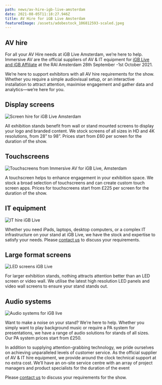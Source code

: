 ```yaml
---
path: news/av-hire-igb-live-amsterdam
date: 2021-08-05T11:18:27.946Z
title: AV Hire for iGB Live Amsterdam
featuredImage: /assets/adobestock_106812593-scaled.jpeg
---
```

## AV hire

For all your AV Hire needs at iGB Live Amsterdam, we’re here to help. Immersive AV are the official suppliers of AV & IT equipment for [iGB Live and iGB Affiliate](https://www.igblive.com/welcome) at the RAI Amsterdam 28th September -1st October 2021.

We’re here to support exhibitors with all AV hire requirements for the show. Whether you require a simple audiovisual setup, or an interactive installation to attract attention, maximise engagement and gather data and analytics—we’re here for you.

## Display screens

![Screen hire for iGB Live Amsterdam](https://immersiveav.com/wp-content/uploads/2021/08/Display-screens-300x200.jpg)

All exhibition stands benefit from wall or stand mounted screens to display your logo and branded content. We stock screens of all sizes in HD and 4K resolutions, from 28” to 98”. Prices start from £60 per screen for the duration of the show.

## Touchscreens

![Touchscreens from Immersive AV for iGB Live, Amsterdam](https://immersiveav.com/wp-content/uploads/2021/08/Touchscreen-300x200.jpg)

A touchscreen helps to enhance engagement in your exhibition space. We stock a broad selection of touchscreens and can create custom touch screen apps. Prices for touchscreens start from £225 per screen for the duration of the show.

## IT equipment

![IT hire iGB Live](https://immersiveav.com/wp-content/uploads/2021/08/IT-hire-300x200.jpg)

Whether you need iPads, laptops, desktop computers, or a complex IT infrastructure on your stand at iGB Live, we have the stock and expertise to satisfy your needs. Please [contact us](mailto:scott.holman@immersiveav.com) to discuss your requirements.

## Large format screens

![LED screens iGB Live](https://immersiveav.com/wp-content/uploads/2021/08/Large-format-screens-300x200.jpg)

For larger exhibition stands, nothing attracts attention better than an LED screen or video wall. We utilise the latest high resolution LED panels and video wall screens to ensure your stand stands out.

## Audio systems

![Audio systems for iGB live](https://immersiveav.com/wp-content/uploads/2021/08/PA-System-300x200.jpg)

Want to make a noise on your stand? We’re here to help. Whether you simply want to play background music or require a PA system for presentations, we have a range of audio solutions for stands of all sizes. Our PA system prices start from £250.

In addition to supplying attention-grabbing technology, we pride ourselves on achieving unparalleled levels of customer service. As the official supplier of AV & IT hire equipment, we provide around the clock technical support at no extra cost. We’ll have an on-site service centre with an array of project managers and product specialists for the duration of the event

Please [contact us](mailto:scott.holman@immersiveav.com) to discuss your requirements for the show.